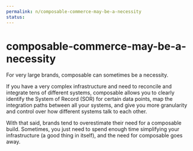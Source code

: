 ```yaml
---
permalink: n/composable-commerce-may-be-a-necessity
status: 
---
```

# composable-commerce-may-be-a-necessity

For very large brands, composable can sometimes be a necessity.

If you have a very complex infrastructure and need to reconcile and integrate tens of different systems, composable allows you to clearly identify the System of Record (SOR) for certain data points, map the integration paths between all your systems, and give you more granularity and control over how different systems talk to each other.

With that said, brands tend to overestimate their need for a composable build. Sometimes, you just need to spend enough time simplifying your infrastructure (a good thing in itself), and the need for composable goes away.
